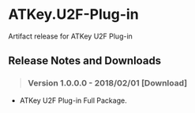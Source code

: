 # ATKey.U2F-Plug-in
Artifact release for ATKey U2F Plug-in

## Release Notes and Downloads

> ### Version 1.0.0.0 - 2018/02/01 [Download]
- ATKey U2F Plug-in Full Package.
